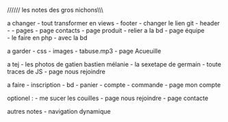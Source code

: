 ////// les notes des gros nichons\\\\\\

a changer 
	- tout transformer en views
		- footer
			- changer le lien git 
		- header
			- 
		- pages 
	- page contacts 
	- page produit 
		- relier a la bd 
	- page équipe 	
		- le faire en php 
		- avec la bd
	

a garder 
	- css
	- images
	- tabuse.mp3
	- page Acueuille

a tej 
	- les photos de gatien bastien mélanie 
	- la sexetape de germain
	- toute traces de JS 
	- page nous rejoindre

a faire 
	- inscription
	- bd 
	- panier 
	- compte 
	- commande 
	- page mon compte 


optionel :
	- me sucer les couilles
	- page nous rejoindre 
	- page contacte

autres notes 
	- navigation dynamique
 